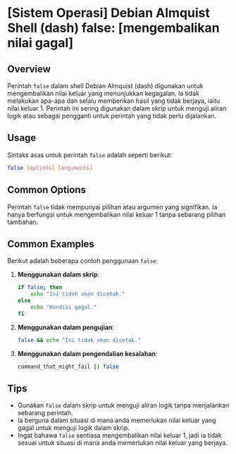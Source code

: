 # [Sistem Operasi] Debian Almquist Shell (dash) false: [mengembalikan nilai gagal]

## Overview
Perintah `false` dalam shell Debian Almquist (dash) digunakan untuk mengembalikan nilai keluar yang menunjukkan kegagalan. Ia tidak melakukan apa-apa dan selalu memberikan hasil yang tidak berjaya, iaitu nilai keluar 1. Perintah ini sering digunakan dalam skrip untuk menguji aliran logik atau sebagai pengganti untuk perintah yang tidak perlu dijalankan.

## Usage
Sintaks asas untuk perintah `false` adalah seperti berikut:

```bash
false [options] [arguments]
```

## Common Options
Perintah `false` tidak mempunyai pilihan atau argumen yang signifikan. Ia hanya berfungsi untuk mengembalikan nilai keluar 1 tanpa sebarang pilihan tambahan.

## Common Examples
Berikut adalah beberapa contoh penggunaan `false`:

1. **Menggunakan dalam skrip**:
   ```bash
   if false; then
       echo "Ini tidak akan dicetak."
   else
       echo "Kondisi gagal."
   fi
   ```

2. **Menggunakan dalam pengujian**:
   ```bash
   false && echo "Ini tidak akan dicetak."
   ```

3. **Menggunakan dalam pengendalian kesalahan**:
   ```bash
   command_that_might_fail || false
   ```

## Tips
- Gunakan `false` dalam skrip untuk menguji aliran logik tanpa menjalankan sebarang perintah.
- Ia berguna dalam situasi di mana anda memerlukan nilai keluar yang gagal untuk menguji logik dalam skrip.
- Ingat bahawa `false` sentiasa mengembalikan nilai keluar 1, jadi ia tidak sesuai untuk situasi di mana anda memerlukan nilai keluar yang berjaya.